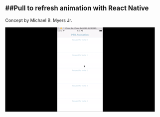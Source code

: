 ##Pull to refresh animation with React Native
----

Concept by Michael B. Myers Jr.

![alt tag](./images/giphy.gif)
